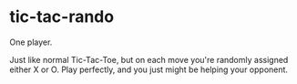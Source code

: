 # tic-tac-rando

One player.

Just like normal Tic-Tac-Toe, but on each move you're randomly 
assigned either X or O. Play perfectly, and you just might be 
helping your opponent.